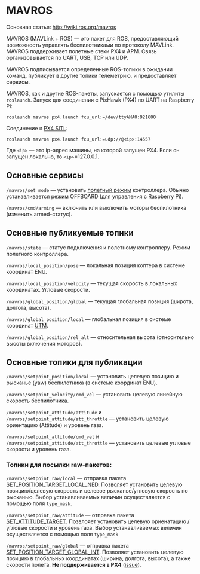 MAVROS
===

Основная статья: http://wiki.ros.org/mavros

MAVROS (MAVLink + ROS) — это пакет для ROS, предоставляющий возможность управлять беспилотниками по протоколу MAVLink. MAVROS поддерживает полетные стеки PX4 и APM. Связь организовывается по UART, USB, TCP или UDP.

MAVROS подписывается определенные ROS-топики в ожидании команд, публикует в другие топики телеметрию, и предоставляет сервисы.

MAVROS, как и другие ROS-пакеты, запускается с помощью утилиты ``roslaunch``. Запуск для соединения с PixHawk (PX4) по UART на Raspberry Pi:

```
roslaunch mavros px4.launch fcu_url:=/dev/ttyAMA0:921600
```

Соединение к [PX4 SITL](sitl.md):
```
roslaunch mavros px4.launch fcu_url:=udp://@<ip>:14557
```

Где ``<ip>`` — это ip-адрес машины, на которой запущен PX4. Если он запущен локально, то ``<ip>``=127.0.0.1.

Основные сервисы
---

```/mavros/set_mode``` — установить [полетный режим](modes.md) контроллера. Обычно устанавливается режим OFFBOARD (для управления с Raspberry Pi).

```/mavros/cmd/arming``` — включить или выключить моторы беспилотника (изменить armed-статус).

Основные публикуемые топики
---

```/mavros/state``` — статус подключения к полетному контроллеру. Режим полетного контроллера.

```/mavros/local_position/pose``` — локальная позиция коптера в системе координат ENU.

```/mavros/local_position/velocity``` — текущая скорость в локальных координатах. Угловые скорости.

```/mavros/global_position/global``` — текущая глобальная позиция (широта, долгота, высота).

```/mavros/global_position/local``` — глобальная позиция в системе координат [UTM](https://ru.wikipedia.org/wiki/Система_координат_UTM).

```/mavros/global_position/rel_alt``` — относительная высота (относительно высоты включения моторов).

Основные топики для публикации
---

```/mavros/setpoint_position/local``` — установить целевую позицию  и рысканье (yaw) беспилотника (в системе координат ENU).

```/mavros/setpoint_velocity/cmd_vel``` — установить целевую линейную скорость беспилотника.

```/mavros/setpoint_attitude/attitude``` и ```/mavros/setpoint_attitude/att_throttle``` — установить целевую ориентацию (Attitude) и уровень газа.

```/mavros/setpoint_attitude/cmd_vel``` и ```/mavros/setpoint_attitude/att_throttle``` — установить целевые угловые скорости и уровень газа.

### Топики для посылки raw-пакетов:

```/mavros/setpoint_raw/local``` — отправка пакета [SET_POSITION_TARGET_LOCAL_NED](https://pixhawk.ethz.ch/mavlink/#SET_POSITION_TARGET_LOCAL_NED). Позволяет установить целевую позицию/целевую скорость и целевое рысканье/угловую скорость по рысканью. Выбор устанавливаемых величин осуществляется с помощью поля ``type_mask``.

```/mavros/setpoint_raw/attitude``` — отправка пакета [SET_ATTITUDE_TARGET](https://pixhawk.ethz.ch/mavlink/#SET_ATTITUDE_TARGET). Позвлояет установить целевую ориенатацию /угловые скорости и уровень газа. Выбор устанавливаемых величин осуществляется с помощью поля ``type_mask``

```/mavros/setpoint_raw/global``` — отправка пакета [SET_POSITION_TARGET_GLOBAL_INT](https://pixhawk.ethz.ch/mavlink/#SET_POSITION_TARGET_GLOBAL_INT). Позволяет установить целевую позицию в глобальных координатах (ширина, долгота, высота), а также скорости полета. **Не поддерживается в PX4** ([issue](https://github.com/PX4/Firmware/issues/7552)).
